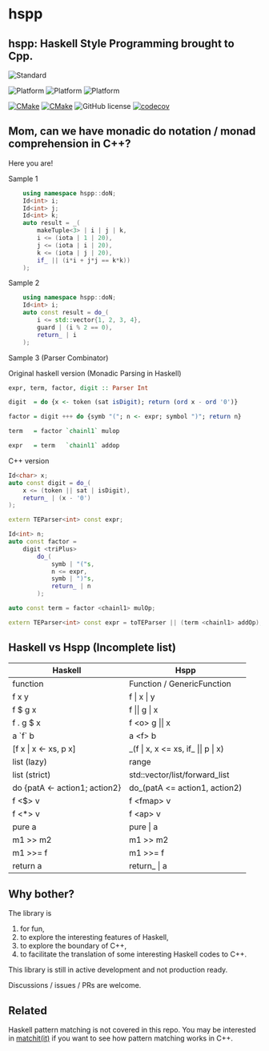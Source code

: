 # hspp

## hspp: Haskell Style Programming brought to Cpp.

![Standard](https://img.shields.io/badge/c%2B%2B-17/20-blue.svg)

![Platform](https://img.shields.io/badge/platform-linux-blue)
![Platform](https://img.shields.io/badge/platform-osx-blue)
![Platform](https://img.shields.io/badge/platform-win-blue)

[![CMake](https://github.com/BowenFu/hspp/actions/workflows/cmake.yml/badge.svg)](https://github.com/BowenFu/hspp/actions/workflows/cmake.yml)
[![CMake](https://github.com/BowenFu/hspp/actions/workflows/sanitizers.yml/badge.svg)](https://github.com/BowenFu/hspp/actions/workflows/sanitizers.yml)
![GitHub license](https://img.shields.io/github/license/BowenFu/hspp.svg)
[![codecov](https://codecov.io/gh/BowenFu/hspp/branch/main/graph/badge.svg)](https://codecov.io/gh/BowenFu/hspp)


## Mom, can we have monadic do notation / monad comprehension in C++?

Here you are!

Sample 1

```c++
    using namespace hspp::doN;
    Id<int> i;
    Id<int> j;
    Id<int> k;
    auto result = _(
        makeTuple<3> | i | j | k,
        i <= (iota | 1 | 20),
        j <= (iota | i | 20),
        k <= (iota | j | 20),
        if_ || (i*i + j*j == k*k))
    );
```

Sample 2

```c++
    using namespace hspp::doN;
    Id<int> i;
    auto const result = do_(
        i <= std::vector{1, 2, 3, 4},
        guard | (i % 2 == 0),
        return_ | i
    );
```

Sample 3 (Parser Combinator)

Original haskell version (Monadic Parsing in Haskell)

```haskell
expr, term, factor, digit :: Parser Int

digit  = do {x <- token (sat isDigit); return (ord x - ord '0')}

factor = digit +++ do {symb "("; n <- expr; symbol ")"; return n}

term   = factor `chainl1` mulop

expr   = term   `chainl1` addop
```

C++ version

```c++
Id<char> x;
auto const digit = do_(
    x <= (token || sat | isDigit),
    return_ | (x - '0')
);

extern TEParser<int> const expr;

Id<int> n;
auto const factor =
    digit <triPlus>
        do_(
            symb | "("s,
            n <= expr,
            symb | ")"s,
            return_ | n
        );

auto const term = factor <chainl1> mulOp;

extern TEParser<int> const expr = toTEParser || (term <chainl1> addOp);
```

## Haskell vs Hspp (Incomplete list)

| Haskell       | Hspp |
| -------       | ---- |
| function      | Function / GenericFunction |
| f x y         | f \| x \| y |
| f $ g x       | f \|\| g \| x|
| f . g $ x     | f \<o\> g \|\| x|
| a \`f\` b     | a \<f\> b |
|[f x \| x <- xs, p x]| \_(f \| x, x <= xs, if\_ \|\| p \| x) |
| list (lazy)   | range |
| list (strict) | std::vector/list/forward_list|
| do {patA <- action1; action2} | do_(patA <= action1, action2) |
| f <$> v       | f \<fmap\> v |
| f <*> v       | f \<ap\> v |
| pure a        | pure \| a |
| m1 >> m2      | m1 >> m2 |
| m1 >>= f      | m1 >>= f |
| return a      | return_ \| a |


## Why bother?

The library is

1. for fun,
2. to explore the interesting features of Haskell,
3. to explore the boundary of C++,
4. to facilitate the translation of some interesting Haskell codes to C++.

This library is still in active development and not production ready.

Discussions / issues / PRs are welcome.

## Related

Haskell pattern matching is not covered in this repo. You may be interested in [matchit(it)](https://github.com/BowenFu/matchit.cpp) if you want to see how pattern matching works in C++.
